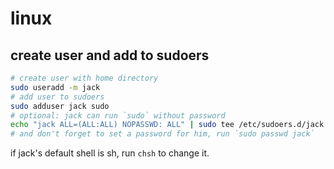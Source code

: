 linux
=====

## create user and add to sudoers

```bash
# create user with home directory
sudo useradd -m jack
# add user to sudoers
sudo adduser jack sudo
# optional: jack can run `sudo` without password
echo "jack ALL=(ALL:ALL) NOPASSWD: ALL" | sudo tee /etc/sudoers.d/jack
# and don't forget to set a password for him, run `sudo passwd jack`
```

if jack's default shell is sh, run `chsh` to change it.
